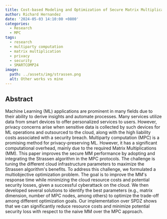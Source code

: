 ```yaml
---
title: Cost-based Modeling and Optimization of Secure Matrix Multiplication in the Cloud
author: Richard Hernandez
date: '2024-05-03 14:10:00 +0800'
categories:
  - Research
  - MPC
tags:
  - research
  - multiparty computation
  - matrix multiplication
  - privacy
  - security
  - SMARTCOMP24
image:
  path: ../assets/img/strassen.png
  alt: Other works vs mine
---
```


## Abstract

Machine Learning (ML) applications are prominent in many fields due to their ability to derive insights and automate processes. Many services utilize data from smart devices to offer personalized services to users. However, privacy concerns arise when sensitive data is collected by such devices for ML operations and outsourced to the cloud, along with the high liability costs associated with a security breach.
Multiparty computation (MPC) is a promising method for privacy-preserving ML. However, it has a significant computational overhead, mainly due to the required Matrix Multiplications (MM). This paper improves the secure MM performance by adopting and integrating the Strassen algorithm in the MPC protocols. The challenge is tuning the different cloud infrastructure parameters to maximize the Strassen algorithm's benefits. To address this challenge, we formulated a multiobjective optimization problem. The goal is to improve the MM's response time while minimizing the cloud resource costs and potential security losses, given a successful cyberattack on the cloud.
We then developed several solutions to identify the best parameters (e.g., matrix dimension, number of MPC nodes, among others) to optimize the trade-off among different optimization goals. Our implementation over SPDZ shows that we can significantly reduce resource costs and minimize potential security loss with respect to the naive MM over the MPC approach. 
